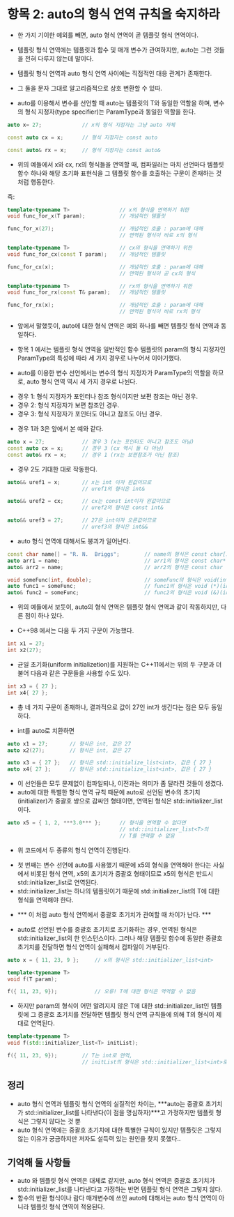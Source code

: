 # 항목 2: auto의 형식 연역 규칙을 숙지하라

* 한 가지 기이한 예외를 빼면, auto 형식 연역이 곧 템플릿 형식 연역이다.
* 템플릿 형식 연역에는 템플릿과 함수 및 매개 변수가 관여하지만, auto는 그런 것들을 전혀 다루지 않는데 말이다.

* 템플릿 형식 연역과 auto 형식 연역 사이에는 직접적인 대응 관계가 존재한다.
* 그 둘을 문자 그대로 알고리즘적으로 상호 변환할 수 있따.

* auto를 이용해서 변수를 선언할 때 auto는 템플릿의 T와 동일한 역할을 하며, 변수의 형식 지정자(type specifier)는 ParamType과 동일한 역할을 한다.

```cpp
auto x= 27;             // x의 형식 지정자는 그냥 auto 자체

const auto cx = x;      // 형식 지정자는 const auto

const auto& rx = x;     // 형식 지정자는 const auto&
```

* 위의 예들에서 x와 cx, rx의 형식들을 연역할 때, 컴파일러는 마치 선언마다 템플릿 함수 하나와 해당 초기화 표현식을 그 템플릿 함수를 호출하는 구문이 존재하는 것처럼 행동한다.

즉:
```cpp
template<typename T>                // x의 형식을 연역하기 위한
void func_for_x(T param);           // 개념적인 템플릿

func_for_x(27);                     // 개념적인 호출 : param에 대해
                                    // 연역된 형식이 바로 x의 형식

template<typename T>                // cx의 형식을 연역하기 위한
void func_for_cx(const T param);    // 개념적인 템플릿

func_for_cx(x);                     // 개념적인 호출 : param에 대해
                                    // 연역된 형식이 곧 cx의 형식

template<typename T>                // rx의 형식을 연역하기 위한
void func_for_rx(const T& param);   // 개념적인 템플릿

func_for_rx(x);                     // 개념적인 호출 : param에 대해
                                    // 연역된 형식이 바로 rx의 형식

```

* 앞에서 말했듯이, auto에 대한 형식 연역은 예외 하나를 빼면 템플릿 형식 연역과 동일하다.

* 항목 1 에서는 템플릿 형식 연역을 일반적인 함수 템플릿의 param의 형식 지정자인 ParamType의 특성에 따라 세 가지 경우로 나누어서 이야기했다.
* auto를 이용한 변수 선언에서는 변수의 형식 지정자가 ParamType의 역할을 하므로, auto 형식 연역 역시 세 가지 경우로 나뉜다.
- 경우 1: 형식 지정자가 포인터나 참조 형식이지만 보편 참조는 아닌 경우.
- 경우 2: 형식 지정자가 보편 참조인 경우.
- 경우 3: 형식 지정자가 포인터도 아니고 참조도 아닌 경우.

* 경우 1과 3은 앞에서 본 예와 같다.
```cpp
auto x = 27;            // 경우 3 (x는 포인터도 아니고 참조도 아님)
const auto cx = x;      // 경우 3 (cx 역시 둘 다 아님)
const auto& rx = x;     // 경우 1 (rx는 보편참조가 아닌 참조)
```

* 경우 2도 기대한 대로 작동한다.
```cpp
auto&& uref1 = x;       // x는 int 이자 왼값이므로
                        // uref1의 형식은 int&

auto&& uref2 = cx;      // cx는 const int이자 왼값이므로
                        // uref2의 형식은 const int&

auto&& uref3 = 27;      // 27은 int이자 오른값이므로
                        // uref3의 형식은 int&&
```

* auto 형식 연역에 대해서도 붕괴가 일어난다.
```cpp
const char name[] = "R. N.  Briggs";        // name의 형식은 const char[13]
auto arr1 = name;                           // arr1의 형식은 const char*
auto& arr2 = name;                          // arr2의 형식은 const char (&)[13]

void someFunc(int, double);                 // someFunc의 형식은 void(int, double)
auto func1 = someFunc;                      // func1의 형식은 void (*)(int, double)
auto& func2 = someFunc;                     // func2의 형식은 void (&)(int, double)
```
* 위의 예들에서 보듯이, auto의 형식 연역은 템플릿 형식 연역과 같이 작동하지만, 다른 점이 하나 있다.

* C++98 에서는 다음 두 가지 구문이 가능했다.
```cpp
int x1 = 27;
int x2(27);
```

* 균일 초기화(uniform initializetion)를 지원하는 C++11에서는 위의 두 구문과 더불어 다음과 같은 구문들을 사용할 수도 있다.
```cpp
int x3 = { 27 };
int x4{ 27 };
```

* 총 네 가지 구문이 존재하나, 결과적으로 값이 27인 int가 생긴다는 점은 모두 동일하다.

* int를 auto로 치환하면
```cpp
auto x1 = 27;       // 형식은 int, 값은 27
auto x2(27);        // 형식은 int, 값은 27

auto x3 = { 27 };   // 형식은 std::initialize_list<int>, 값은 { 27 }
auto x4{ 27 };      // 형식은 std::initialize_list<int>, 값은 { 27 }
```
* 이 선언들은 모두 문제없이 컴파일되나, 이전과는 의미가 좀 달라진 것들이 생겼다.
* auto에 대한 특별한 형식 연역 규칙 때문에 auto로 선언된 변수의 초기치(initializer)가 중괄호 쌍으로 감싸인 형태이면, 연역된 형식은 std::initializer_list이다.
```cpp
auto x5 = { 1, 2, ***3.0*** };      // 형식을 연역할 수 없다면 
                                    // std::initializer_list<T>의
                                    // T를 연역할 수 없음
```
* 위 코드에서 두 종류의 형식 연역이 진행된다.
- 첫 번째는 변수 선언에 auto를 사용했기 때문에 x5의 형식을 연역해야 한다는 사실에서 비롯된 형식 연역, x5의 초기치가 중괄호 형태이므로 x5의 형식은 반드시 std::initializer_list로 연역된다.
- std::initializer_list는 하나의 템플릿이기 때문에 std::initializer_list<T>의 T에 대한 형식을 연역해야 한다.
* *** 이 처럼 auto 형식 연역에서 중괄호 초기치가 관여할 때 차이가 난다. ***

* auto로 선언된 변수를 중괄호 초기치로 초기화하는 경우, 연역된 형식은 std::initializer_list의 한 인스턴스이다. 그러나 해당 템플릿 함수에 동일한 중괄호 초기치를 전달하면 형식 연역이 실패해서 컴파일이 거부된다.
```cpp
auto x = { 11, 23, 9 };     // x의 형식은 std::initializer_list<int>

template<typename T>
void f(T param);

f({ 11, 23, 9});            // 오류! T에 대한 형식은 역역할 수 없음
```
* 하지만 param의 형식이 어떤 알려지지 않은 T에 대한 std::initializer_list<T>인 템플릿에 그 중괄호 초기치를 전달하면 템플릿 형식 연역 규칙들에 의해 T의 형식이 제대로 연역된다.
```cpp
template<typename T>
void f(std::initializer_list<T> initList);

f({ 11, 23, 9});        // T는 int로 연역,
                        // initList의 형식은 std::initializer_list<int>로 연역
```

## 정리
* auto 형식 연역과 템플릿 형식 연역의 실질적인 차이는, ***auto는 중괄호 초기치가 std::initializer_list를 나타낸다(이 점을 명심하자)***고 가정하지만 템플릿 형식은 그렇지 않다는 것 뿐
* auto 형식 연역에는 중괄호 초기치에 대한 특별한 규칙이 있지만 템플릿은 그렇지 않는 이유가 궁금하지만 저자도 설득력 있는 원인을 찾지 못했다..

## 기억해 둘 사항들
* auto 와 템플릿 형식 연역은 대체로 같지만, auto 형식 연역은 중괄호 초기치가 std::initializer_list를 나타낸다고 가정하는 반면 템플릿 형식 연역은 그렇지 않다.
* 함수의 반환 형식이나 람다 매개변수에 쓰인 auto에 대해서는 auto 형식 연역이 아니라 템플릿 형식 연역이 적용된다.